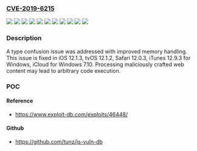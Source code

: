 ### [CVE-2019-6215](https://cve.mitre.org/cgi-bin/cvename.cgi?name=CVE-2019-6215)
![](https://img.shields.io/static/v1?label=Product&message=Safari&color=blue)
![](https://img.shields.io/static/v1?label=Product&message=iCloud%20for%20Windows&color=blue)
![](https://img.shields.io/static/v1?label=Product&message=iOS&color=blue)
![](https://img.shields.io/static/v1?label=Product&message=iTunes%20for%20Windows&color=blue)
![](https://img.shields.io/static/v1?label=Product&message=tvOS&color=blue)
![](https://img.shields.io/static/v1?label=Version&message=%3C%20Safari%2012.0.3%20&color=brighgreen)
![](https://img.shields.io/static/v1?label=Version&message=%3C%20iCloud%20for%20Windows%207.10%20&color=brighgreen)
![](https://img.shields.io/static/v1?label=Version&message=%3C%20iOS%2012.1.3%20&color=brighgreen)
![](https://img.shields.io/static/v1?label=Version&message=%3C%20iTunes%2012.9.3%20for%20Windows%20&color=brighgreen)
![](https://img.shields.io/static/v1?label=Version&message=%3C%20tvOS%2012.1.2%20&color=brighgreen)
![](https://img.shields.io/static/v1?label=Vulnerability&message=Processing%20maliciously%20crafted%20web%20content%20may%20lead%20to%20arbitrary%20code%20execution&color=brighgreen)

### Description

A type confusion issue was addressed with improved memory handling. This issue is fixed in iOS 12.1.3, tvOS 12.1.2, Safari 12.0.3, iTunes 12.9.3 for Windows, iCloud for Windows 7.10. Processing maliciously crafted web content may lead to arbitrary code execution.

### POC

#### Reference
- https://www.exploit-db.com/exploits/46448/

#### Github
- https://github.com/tunz/js-vuln-db

